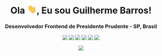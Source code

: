 <h1 align="center">Ola <img src="https://raw.githubusercontent.com/ABSphreak/ABSphreak/master/gifs/Hi.gif" width="30px">, Eu sou Guilherme Barros!</h1>
<h3 align="center">Desenvolvedor Frontend de Presidente Prudente - SP, Brasil</h3>
 <p align="center"> 
  <img src="https://img.shields.io/badge/HTML5-E34F26?style=for-the-badge&logo=html5&logoColor=white">
  <img src="https://img.shields.io/badge/CSS3-1572B6?style=for-the-badge&logo=css3&logoColor=white">
  <img src="https://img.shields.io/badge/JavaScript-F7DF1E?style=for-the-badge&logo=javascript&logoColor=black">
  <img src="https://img.shields.io/badge/PHP-777BB4?style=for-the-badge&logo=php&logoColor=white">
  <img src="https://img.shields.io/badge/MySQL-00000F?style=for-the-badge&logo=mysql&logoColor=white">
  <img src="https://img.shields.io/badge/Tailwind_CSS-38B2AC?style=for-the-badge&logo=tailwind-css&logoColor=white">
  </p>
  
 <p align="center"> 
<img src="https://github-readme-stats.anuraghazra1.vercel.app/api/top-langs/?username=guilhermeSDB&layout=compact&hide=java">
  </p>

<!--
**guilhermeSDB/guilhermeSDB** is a ✨ _special_ ✨ repository because its `README.md` (this file) appears on your GitHub profile.

Here are some ideas to get you started:

- 🔭 I’m currently working on ...
- 🌱 I’m currently learning ...
- 👯 I’m looking to collaborate on ...
- 🤔 I’m looking for help with ...
- 💬 Ask me about ...
- 📫 How to reach me: ...
- 😄 Pronouns: ...
- ⚡ Fun fact: ...
-->
